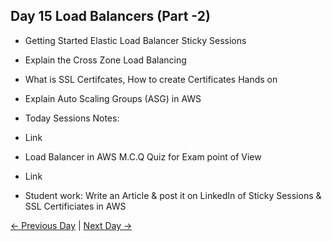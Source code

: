 ## Day 15 Load Balancers (Part -2)

 - Getting Started Elastic Load Balancer Sticky Sessions
 - Explain the Cross Zone Load Balancing
 - What is SSL Certifcates, How to create Certificates Hands on
 - Explain Auto Scaling Groups (ASG) in AWS
 - Today Sessions Notes:
 - Link
 - Load Balancer in AWS M.C.Q Quiz for Exam point of View
 - Link

  - Student work: Write an Article & post it on LinkedIn of Sticky Sessions & SSL Certificiates in AWS

 [← Previous Day](../day14/README.md) | [Next Day →](../day16/README.md)
